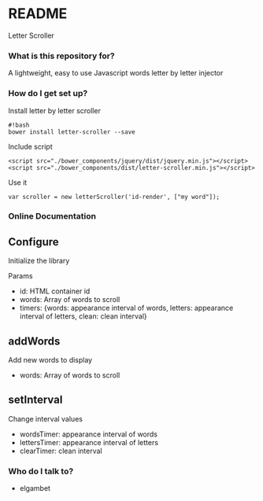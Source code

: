 # README #

Letter Scroller

### What is this repository for? ###

A lightweight, easy to use Javascript words letter by letter injector

### How do I get set up? ###

Install letter by letter scroller

```
#!bash
bower install letter-scroller --save
```

Include script

```
<script src="./bower_components/jquery/dist/jquery.min.js"></script>
<script src="./bower_components/dist/letter-scroller.min.js"></script>
```

Use it

```
var scroller = new letterScroller('id-render', ["my word"]);
```

### Online Documentation ###

## Configure ##

Initialize the library

Params
* id: HTML container id
* words: Array of words to scroll
* timers: {words: appearance interval of words, letters: appearance interval of letters, clean: clean interval}

## addWords ##

Add new words to display

* words: Array of words to scroll

## setInterval ##

Change interval values

* wordsTimer: appearance interval of words
* lettersTimer: appearance interval of letters
* clearTimer: clean interval

### Who do I talk to? ###

* elgambet
